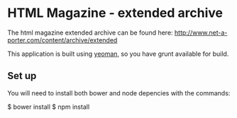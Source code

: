 # HTML Magazine - extended archive

The html magazine extended archive can be found here: <http://www.net-a-porter.com/content/archive/extended>

This application is built using [yeoman](http://yeoman.io/), so you have grunt available for build.  
  
## Set up

You will need to install both bower and node depencies with the commands:

$ bower install
$ npm install
